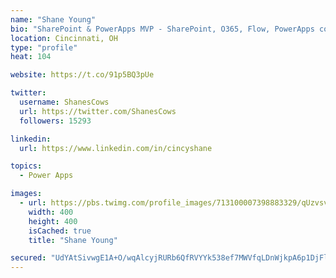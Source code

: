 ```yaml
---
name: "Shane Young"
bio: "SharePoint & PowerApps MVP - SharePoint, O365, Flow, PowerApps consulting? @PowerApps911 | Pure Snark? You found it."
location: Cincinnati, OH
type: "profile"
heat: 104

website: https://t.co/91p5BQ3pUe

twitter:
  username: ShanesCows
  url: https://twitter.com/ShanesCows
  followers: 15293

linkedin:
  url: https://www.linkedin.com/in/cincyshane

topics:
  - Power Apps

images:
  - url: https://pbs.twimg.com/profile_images/713100007398883329/qUzvsvQ3_400x400.jpg
    width: 400
    height: 400
    isCached: true
    title: "Shane Young"

secured: "UdYAtSivwgE1A+O/wqAlcyjRURb6QfRVYYk538ef7MWVfqLDnWjkpA6p1DjFlKkiuNGWoAAR1DoIFa0WrF4zz+0c/eoKfa+rPr9iyC8FJXxc8nUfVXRfXdf2qhAP8mITvKUHMbbjakuIOZ7XXVdwNTmmfEn9TYxFOEcwWUyMfG3wQ9D/AaTPiO+VMmFrL6gdYu0P0l+2/Y0nM6O9JeUNYoB16OER/apCK11iDo92HM9OLZjBzXabhSSpiI/P7KYintMOM1mm6yOZhYIEH0z2ct+IcDIwGIH5VGCX3PLdF6S/lOgBxmNfWe7pC5LadEtJDtPdCmA9wJQyidPMjJIULQxVRdBjQPY4PONPvEe8LigrTfo7/cRVKgKV/gs+jFBWH4j5AzGEyTLIDQtGAcP1Fb0i730NdHPypTwWfqCqAak=;dmLnYcgcIyCMwewhDaR9PQ=="
---
```


